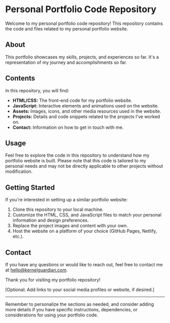 # Personal Portfolio Code Repository

Welcome to my personal portfolio code repository! This repository contains the code and files related to my personal portfolio website.

## About

This portfolio showcases my skills, projects, and experiences so far. It's a representation of my journey and accomplishments so far.

## Contents

In this repository, you will find:

- **HTML/CSS:** The front-end code for my portfolio website.
- **JavaScript:** Interactive elements and animations used on the website.
- **Assets:** Images, icons, and other media resources used in the website.
- **Projects:** Details and code snippets related to the projects I've worked on.
- **Contact:** Information on how to get in touch with me.

## Usage

Feel free to explore the code in this repository to understand how my portfolio website is built. Please note that this code is tailored to my personal needs and may not be directly applicable to other projects without modification.

## Getting Started

If you're interested in setting up a similar portfolio website:

1. Clone this repository to your local machine.
2. Customize the HTML, CSS, and JavaScript files to match your personal information and design preferences.
3. Replace the project images and content with your own.
4. Host the website on a platform of your choice (GitHub Pages, Netlify, etc.).

## Contact

If you have any questions or would like to reach out, feel free to contact me at hello@kernelguardian.com.

Thank you for visiting my portfolio repository!

[Optional: Add links to your social media profiles or website, if desired.]

---

Remember to personalize the sections as needed, and consider adding more details if you have specific instructions, dependencies, or considerations for using your portfolio code.
